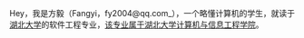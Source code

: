 Hey，我是方毅（Fangyi，fy2004@qq.com_），一个略懂计算机的学生，就读于[湖北大学](https://www.hubu.edu.cn/)的软件工程专业，[该专业属于湖北大学计算机与信息工程学院](https://csi.hubu.edu.cn/)。

